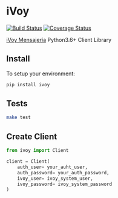 # iVoy

[![Build Status](https://travis-ci.com/cuenca-mx/ivoy-python.svg?token=KUPW5wq7zSydeEVhVfVe&branch=master)](https://travis-ci.com/cuenca-mx/ivoy-python)
[![Coverage Status](https://coveralls.io/repos/github/cuenca-mx/ivoy-python/badge.svg?branch=master&t=VaY2TA)](https://coveralls.io/github/cuenca-mx/ivoy-python?branch=master)

[iVoy Mensajería](https://ivoy.mx) Python3.6+ Client Library

## Install

To setup your environment:

```bash
pip install ivoy
```

## Tests

```bash
make test
```

## Create Client

```python
from ivoy import Client

client = Client(
	auth_user= your_auht_user,
	auth_password= your_auth_password,
	ivoy_user= ivoy_system_user,
	ivoy_password= ivoy_system_password
)
```